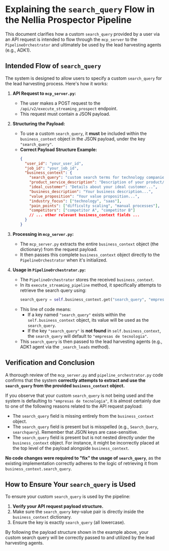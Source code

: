 # Explaining the `search_query` Flow in the Nellia Prospector Pipeline

This document clarifies how a custom `search_query` provided by a user via an API request is intended to flow through the `mcp_server` to the `PipelineOrchestrator` and ultimately be used by the lead harvesting agents (e.g., ADK1).

## Intended Flow of `search_query`

The system is designed to allow users to specify a custom `search_query` for the lead harvesting process. Here's how it works:

1.  **API Request to `mcp_server.py`:**
    *   The user makes a POST request to the `/api/v2/execute_streaming_prospect` endpoint.
    *   This request must contain a JSON payload.

2.  **Structuring the Payload:**
    *   To use a custom `search_query`, it **must** be included within the `business_context` object in the JSON payload, under the key `"search_query"`.
    *   **Correct Payload Structure Example:**
        ```json
        {
          "user_id": "your_user_id",
          "job_id": "your_job_id",
          "business_context": {
            "search_query": "custom search terms for technology companies in Brazil",
            "product_service_description": "Description of your product/service...",
            "ideal_customer": "Details about your ideal customer...",
            "business_description": "Your business description...",
            "value_proposition": "Your value proposition...",
            "industry_focus": ["technology", "saas"],
            "pain_points": ["difficulty scaling", "manual processes"],
            "competitors": ["competitor A", "competitor B"]
            // ... other relevant business_context fields ...
          }
        }
        ```

3.  **Processing in `mcp_server.py`:**
    *   The `mcp_server.py` extracts the entire `business_context` object (the dictionary) from the request payload.
    *   It then passes this complete `business_context` object directly to the `PipelineOrchestrator` when it's initialized.

4.  **Usage in `PipelineOrchestrator.py`:**
    *   The `PipelineOrchestrator` stores the received `business_context`.
    *   In its `execute_streaming_pipeline` method, it specifically attempts to retrieve the search query using:
        ```python
        search_query = self.business_context.get("search_query", "empresas de tecnologia")
        ```
    *   This line of code means:
        *   If a key named `"search_query"` exists within the `self.business_context` object, its value will be used as the `search_query`.
        *   If the key `"search_query"` is **not found** in `self.business_context`, the `search_query` will default to `"empresas de tecnologia"`.
    *   This `search_query` is then passed to the lead harvesting agents (e.g., ADK1 agent via the `_search_leads` method).

## Verification and Conclusion

A thorough review of the `mcp_server.py` and `pipeline_orchestrator.py` code confirms that the system **correctly attempts to extract and use the `search_query` from the provided `business_context` object.**

If you observe that your custom `search_query` is not being used and the system is defaulting to `"empresas de tecnologia"`, it is almost certainly due to one of the following reasons related to the API request payload:

*   The `search_query` field is missing entirely from the `business_context` object.
*   The `search_query` field is present but is misspelled (e.g., `Search_Query`, `searchquery`). Remember that JSON keys are case-sensitive.
*   The `search_query` field is present but is not nested directly under the `business_context` object. For instance, it might be incorrectly placed at the top level of the payload alongside `business_context`.

**No code changes were required to "fix" the usage of `search_query`**, as the existing implementation correctly adheres to the logic of retrieving it from `business_context.search_query`.

## How to Ensure Your `search_query` is Used

To ensure your custom `search_query` is used by the pipeline:

1.  **Verify your API request payload structure.**
2.  Make sure the `search_query` key-value pair is directly inside the `business_context` dictionary.
3.  Ensure the key is exactly `search_query` (all lowercase).

By following the payload structure shown in the example above, your custom search query will be correctly passed to and utilized by the lead harvesting agents.
